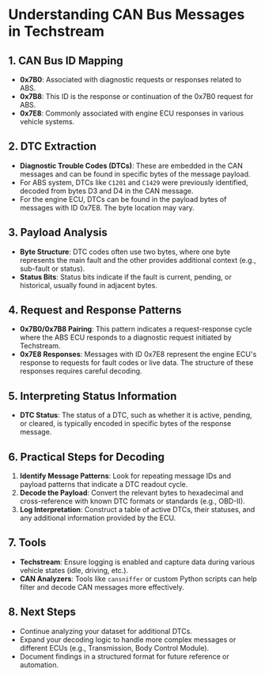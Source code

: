 # Understanding CAN Bus Messages in Techstream

## 1. CAN Bus ID Mapping
- **0x7B0**: Associated with diagnostic requests or responses related to ABS.
- **0x7B8**: This ID is the response or continuation of the 0x7B0 request for ABS.
- **0x7E8**: Commonly associated with engine ECU responses in various vehicle systems.

## 2. DTC Extraction
- **Diagnostic Trouble Codes (DTCs)**: These are embedded in the CAN messages and can be found in specific bytes of the message payload.
- For ABS system, DTCs like `C1201` and `C1429` were previously identified, decoded from bytes D3 and D4 in the CAN message.
- For the engine ECU, DTCs can be found in the payload bytes of messages with ID 0x7E8. The byte location may vary.

## 3. Payload Analysis
- **Byte Structure**: DTC codes often use two bytes, where one byte represents the main fault and the other provides additional context (e.g., sub-fault or status).
- **Status Bits**: Status bits indicate if the fault is current, pending, or historical, usually found in adjacent bytes.

## 4. Request and Response Patterns
- **0x7B0/0x7B8 Pairing**: This pattern indicates a request-response cycle where the ABS ECU responds to a diagnostic request initiated by Techstream.
- **0x7E8 Responses**: Messages with ID 0x7E8 represent the engine ECU's response to requests for fault codes or live data. The structure of these responses requires careful decoding.

## 5. Interpreting Status Information
- **DTC Status**: The status of a DTC, such as whether it is active, pending, or cleared, is typically encoded in specific bytes of the response message.

## 6. Practical Steps for Decoding
1. **Identify Message Patterns**: Look for repeating message IDs and payload patterns that indicate a DTC readout cycle.
2. **Decode the Payload**: Convert the relevant bytes to hexadecimal and cross-reference with known DTC formats or standards (e.g., OBD-II).
3. **Log Interpretation**: Construct a table of active DTCs, their statuses, and any additional information provided by the ECU.

## 7. Tools
- **Techstream**: Ensure logging is enabled and capture data during various vehicle states (idle, driving, etc.).
- **CAN Analyzers**: Tools like `cansniffer` or custom Python scripts can help filter and decode CAN messages more effectively.

## 8. Next Steps
- Continue analyzing your dataset for additional DTCs.
- Expand your decoding logic to handle more complex messages or different ECUs (e.g., Transmission, Body Control Module).
- Document findings in a structured format for future reference or automation.


